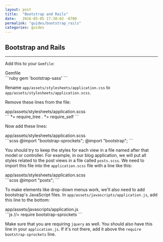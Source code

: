 ```yaml
---
layout: post
title:  "Bootstrap and Rails"
date:   2016-05-05 17:38:02 -0700
permalink: "guides/bootstrap_rails"
categories: guides
---
```


## Bootstrap and Rails

<hr class="left" />

Add this to your `Gemfile`:

<div class="file-path">Gemfile</div>
```ruby
gem 'bootstrap-sass'
```

Rename `app/assets/stylesheets/application.css` to `app/assets/stylesheets/application.scss`.

Remove these lines from the file:

<div class="file-path">app/assets/stylesheets/application.scss</div>
```
 *= require_tree .
 *= require_self
```

Now add these lines:

<div class="file-path">app/assets/stylesheets/application.scss</div>
```scss
@import "bootstrap-sprockets";
@import "bootstrap";
```

You should try to keep the styles for each view in a file named after that model or controller. For example, in our blog application, we will put all styles related to the post views in a file called `posts.scss`. We need to import this file into the `application.scss` file with a line like this:

<div class="file-path">app/assets/stylesheets/application.scss</div>
```scss
@import "posts";
```

To make elements like drop-down menus work, we'll also need to add bootstrap's JavaScript files. In `app/assets/javascripts/application.js`, add this line to the bottom:

<div class="file-path">app/assets/javascripts/application.js</div>
```js
//= require bootstrap-sprockets
```

Make sure that you are requiring `jquery` as well. You should also have this line in your `application.js`. If it's not there, add it above the `require bootstrap-sprockets` line.
